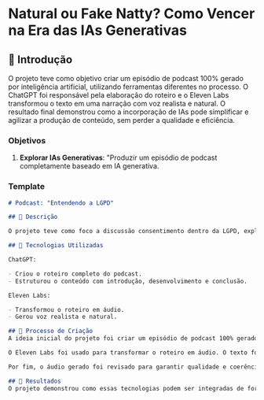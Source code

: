 # Natural ou Fake Natty? Como Vencer na Era das IAs Generativas

## 🚀 Introdução

O projeto teve como objetivo criar um episódio de podcast 100% gerado por inteligência artificial, utilizando ferramentas diferentes no processo. O ChatGPT foi responsável pela elaboração do roteiro e o Eleven Labs transformou o texto em uma narração com voz realista e natural. O resultado final demonstrou como a incorporação de IAs pode simplificar e agilizar a produção de conteúdo, sem perder a qualidade e eficiência.


### Objetivos

1. **Explorar IAs Generativas**: "Produzir um episódio de podcast completamente baseado em IA generativa.

### Template

```markdown
# Podcast: "Entendendo a LGPD"

## 📒 Descrição

O projeto teve como foco a discussão consentimento dentro da LGPD, explorando como ele se aplica ao tratamento de dados pessoais em diferentes contextos. Utilizando IA para criar o conteúdo, o objetivo foi discutir a importância do consentimento como base legal, destacando suas implicações e como ele deve ser coletado de forma clara e informada. 

## 🤖 Tecnologias Utilizadas

ChatGPT:

- Criou o roteiro completo do podcast.
- Estruturou o conteúdo com introdução, desenvolvimento e conclusão.

Eleven Labs:

- Transformou o roteiro em áudio.
- Gerou voz realista e natural.

## 🧐 Processo de Criação
A ideia inicial do projeto foi criar um episódio de podcast 100% gerado por inteligência artificial, desde o roteiro até a narração em áudio. Para isso, as ferramentas ChatGPT e Eleven Labs foram utilizados. Com base no tema proposto, o texto foi gerado contendo introdução, desenvolvimento e conclusão, com clareza e alinhamento ao objetivo do projeto. Após a revisão, a próxima etapa foi iniciada.

O Eleven Labs foi usado para transformar o roteiro em áudio. O texto foi carregado na ferramenta, que gerou narrações realistas, ajustando a entonação e a emoção para dar naturalidade e personalidade ao conteúdo. Testes e ajustes foram realizados para selecionar o tom de voz mais adequado ao tema do podcast.

Por fim, o áudio gerado foi revisado para garantir qualidade e coerência com o roteiro original.

## 🚀 Resultados
O projeto demonstrou como essas tecnologias podem ser integradas de forma eficiente para criar conteúdo profissional de maneira ágil e inovadora.

